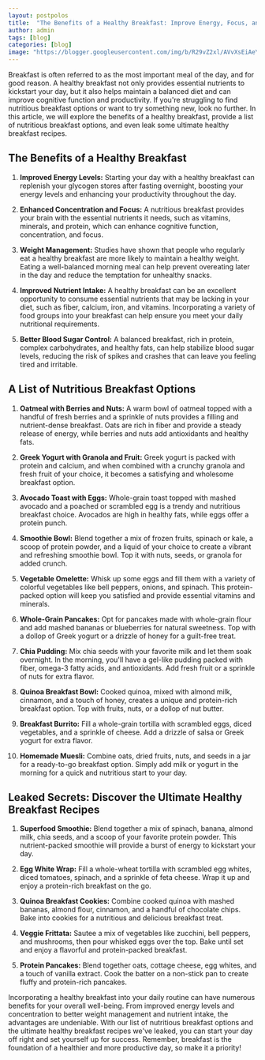 ```yaml
---
layout: postpolos
title:  "The Benefits of a Healthy Breakfast: Improve Energy, Focus, and Weight Management"
author: admin
tags: [blog]
categories: [blog]
image: "https://blogger.googleusercontent.com/img/b/R29vZ2xl/AVvXsEiAeYjkrL1EsVfFkN58x7TpIpWDy7XjudqUFOGmC3McnbwHAkiRAcv8t3jC_fEp1-RHsAc9ibDkqLWSOVXsmqkGpe3kYk9OhZD-M8RrItHpQWSj0JYLp2wio22L6AfKeSDSMJHx69z37bbANz3-rhIeDtzbW2qUWqEWfvio0GCXkfhd5z7VTA6ZofxTRue9/s1600/20240407_185647.jpg"
---
```



<p>Breakfast is often referred to as the most important meal of the day, and for good reason. A healthy breakfast not only provides essential nutrients to kickstart your day, but it also helps maintain a balanced diet and can improve cognitive function and productivity. If you're struggling to find nutritious breakfast options or want to try something new, look no further. In this article, we will explore the benefits of a healthy breakfast, provide a list of nutritious breakfast options, and even leak some ultimate healthy breakfast recipes.</p>
<h2>The Benefits of a Healthy Breakfast</h2>
<ol>
<li>
<p><strong>Improved Energy Levels:</strong> Starting your day with a healthy breakfast can replenish your glycogen stores after fasting overnight, boosting your energy levels and enhancing your productivity throughout the day.</p>
</li>
<li>
<p><strong>Enhanced Concentration and Focus:</strong> A nutritious breakfast provides your brain with the essential nutrients it needs, such as vitamins, minerals, and protein, which can enhance cognitive function, concentration, and focus.</p>
</li>
<li>
<p><strong>Weight Management:</strong> Studies have shown that people who regularly eat a healthy breakfast are more likely to maintain a healthy weight. Eating a well-balanced morning meal can help prevent overeating later in the day and reduce the temptation for unhealthy snacks.</p>
</li>
<li>
<p><strong>Improved Nutrient Intake:</strong> A healthy breakfast can be an excellent opportunity to consume essential nutrients that may be lacking in your diet, such as fiber, calcium, iron, and vitamins. Incorporating a variety of food groups into your breakfast can help ensure you meet your daily nutritional requirements.</p>
</li>
<li>
<p><strong>Better Blood Sugar Control:</strong> A balanced breakfast, rich in protein, complex carbohydrates, and healthy fats, can help stabilize blood sugar levels, reducing the risk of spikes and crashes that can leave you feeling tired and irritable.</p>
</li>
</ol>
<h2>A List of Nutritious Breakfast Options</h2>
<ol>
<li>
<p><strong>Oatmeal with Berries and Nuts:</strong> A warm bowl of oatmeal topped with a handful of fresh berries and a sprinkle of nuts provides a filling and nutrient-dense breakfast. Oats are rich in fiber and provide a steady release of energy, while berries and nuts add antioxidants and healthy fats.</p>
</li>
<li>
<p><strong>Greek Yogurt with Granola and Fruit:</strong> Greek yogurt is packed with protein and calcium, and when combined with a crunchy granola and fresh fruit of your choice, it becomes a satisfying and wholesome breakfast option.</p>
</li>
<li>
<p><strong>Avocado Toast with Eggs:</strong> Whole-grain toast topped with mashed avocado and a poached or scrambled egg is a trendy and nutritious breakfast choice. Avocados are high in healthy fats, while eggs offer a protein punch.</p>
</li>
<li>
<p><strong>Smoothie Bowl:</strong> Blend together a mix of frozen fruits, spinach or kale, a scoop of protein powder, and a liquid of your choice to create a vibrant and refreshing smoothie bowl. Top it with nuts, seeds, or granola for added crunch.</p>
</li>
<li>
<p><strong>Vegetable Omelette:</strong> Whisk up some eggs and fill them with a variety of colorful vegetables like bell peppers, onions, and spinach. This protein-packed option will keep you satisfied and provide essential vitamins and minerals.</p>
</li>
<li>
<p><strong>Whole-Grain Pancakes:</strong> Opt for pancakes made with whole-grain flour and add mashed bananas or blueberries for natural sweetness. Top with a dollop of Greek yogurt or a drizzle of honey for a guilt-free treat.</p>
</li>
<li>
<p><strong>Chia Pudding:</strong> Mix chia seeds with your favorite milk and let them soak overnight. In the morning, you'll have a gel-like pudding packed with fiber, omega-3 fatty acids, and antioxidants. Add fresh fruit or a sprinkle of nuts for extra flavor.</p>
</li>
<li>
<p><strong>Quinoa Breakfast Bowl:</strong> Cooked quinoa, mixed with almond milk, cinnamon, and a touch of honey, creates a unique and protein-rich breakfast option. Top with fruits, nuts, or a dollop of nut butter.</p>
</li>
<li>
<p><strong>Breakfast Burrito:</strong> Fill a whole-grain tortilla with scrambled eggs, diced vegetables, and a sprinkle of cheese. Add a drizzle of salsa or Greek yogurt for extra flavor.</p>
</li>
<li>
<p><strong>Homemade Muesli:</strong> Combine oats, dried fruits, nuts, and seeds in a jar for a ready-to-go breakfast option. Simply add milk or yogurt in the morning for a quick and nutritious start to your day.</p>
</li>
</ol>
<h2>Leaked Secrets: Discover the Ultimate Healthy Breakfast Recipes</h2>
<ol>
<li>
<p><strong>Superfood Smoothie:</strong> Blend together a mix of spinach, banana, almond milk, chia seeds, and a scoop of your favorite protein powder. This nutrient-packed smoothie will provide a burst of energy to kickstart your day.</p>
</li>
<li>
<p><strong>Egg White Wrap:</strong> Fill a whole-wheat tortilla with scrambled egg whites, diced tomatoes, spinach, and a sprinkle of feta cheese. Wrap it up and enjoy a protein-rich breakfast on the go.</p>
</li>
<li>
<p><strong>Quinoa Breakfast Cookies:</strong> Combine cooked quinoa with mashed bananas, almond flour, cinnamon, and a handful of chocolate chips. Bake into cookies for a nutritious and delicious breakfast treat.</p>
</li>
<li>
<p><strong>Veggie Frittata:</strong> Sautee a mix of vegetables like zucchini, bell peppers, and mushrooms, then pour whisked eggs over the top. Bake until set and enjoy a flavorful and protein-packed breakfast.</p>
</li>
<li>
<p><strong>Protein Pancakes:</strong> Blend together oats, cottage cheese, egg whites, and a touch of vanilla extract. Cook the batter on a non-stick pan to create fluffy and protein-rich pancakes.</p>
</li>
</ol>
<p>Incorporating a healthy breakfast into your daily routine can have numerous benefits for your overall well-being. From improved energy levels and concentration to better weight management and nutrient intake, the advantages are undeniable. With our list of nutritious breakfast options and the ultimate healthy breakfast recipes we've leaked, you can start your day off right and set yourself up for success. Remember, breakfast is the foundation of a healthier and more productive day, so make it a priority!</p>


